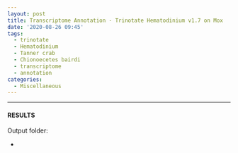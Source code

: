 ```yaml
---
layout: post
title: Transcriptome Annotation - Trinotate Hematodinium v1.7 on Mox
date: '2020-08-26 09:45'
tags: 
  - trinotate
  - Hematodinium
  - Tanner crab
  - Chionoecetes bairdi
  - transcriptome
  - annotation
categories: 
  - Miscellaneous
---
```




---

#### RESULTS

Output folder:

- []()

